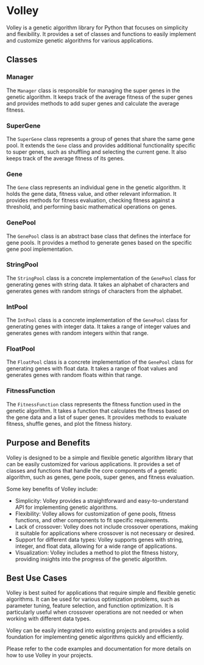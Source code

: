 ﻿# Volley

Volley is a genetic algorithm library for Python that focuses on simplicity and flexibility. It provides a set of classes and functions to easily implement and customize genetic algorithms for various applications.

## Classes

### Manager
The `Manager` class is responsible for managing the super genes in the genetic algorithm. It keeps track of the average fitness of the super genes and provides methods to add super genes and calculate the average fitness.

### SuperGene
The `SuperGene` class represents a group of genes that share the same gene pool. It extends the `Gene` class and provides additional functionality specific to super genes, such as shuffling and selecting the current gene. It also keeps track of the average fitness of its genes.

### Gene
The `Gene` class represents an individual gene in the genetic algorithm. It holds the gene data, fitness value, and other relevant information. It provides methods for fitness evaluation, checking fitness against a threshold, and performing basic mathematical operations on genes.

### GenePool
The `GenePool` class is an abstract base class that defines the interface for gene pools. It provides a method to generate genes based on the specific gene pool implementation.

### StringPool
The `StringPool` class is a concrete implementation of the `GenePool` class for generating genes with string data. It takes an alphabet of characters and generates genes with random strings of characters from the alphabet.

### IntPool
The `IntPool` class is a concrete implementation of the `GenePool` class for generating genes with integer data. It takes a range of integer values and generates genes with random integers within that range.

### FloatPool
The `FloatPool` class is a concrete implementation of the `GenePool` class for generating genes with float data. It takes a range of float values and generates genes with random floats within that range.

### FitnessFunction
The `FitnessFunction` class represents the fitness function used in the genetic algorithm. It takes a function that calculates the fitness based on the gene data and a list of super genes. It provides methods to evaluate fitness, shuffle genes, and plot the fitness history.

## Purpose and Benefits

Volley is designed to be a simple and flexible genetic algorithm library that can be easily customized for various applications. It provides a set of classes and functions that handle the core components of a genetic algorithm, such as genes, gene pools, super genes, and fitness evaluation.

Some key benefits of Volley include:

- Simplicity: Volley provides a straightforward and easy-to-understand API for implementing genetic algorithms.
- Flexibility: Volley allows for customization of gene pools, fitness functions, and other components to fit specific requirements.
- Lack of crossover: Volley does not include crossover operations, making it suitable for applications where crossover is not necessary or desired.
- Support for different data types: Volley supports genes with string, integer, and float data, allowing for a wide range of applications.
- Visualization: Volley includes a method to plot the fitness history, providing insights into the progress of the genetic algorithm.

## Best Use Cases

Volley is best suited for applications that require simple and flexible genetic algorithms. It can be used for various optimization problems, such as parameter tuning, feature selection, and function optimization. It is particularly useful when crossover operations are not needed or when working with different data types.

Volley can be easily integrated into existing projects and provides a solid foundation for implementing genetic algorithms quickly and efficiently.

Please refer to the code examples and documentation for more details on how to use Volley in your projects.
